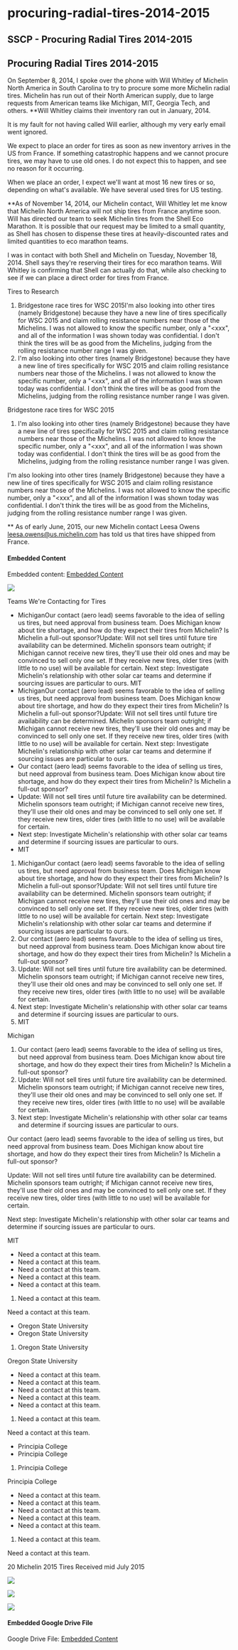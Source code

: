 # procuring-radial-tires-2014-2015

## SSCP - Procuring Radial Tires 2014-2015

## Procuring Radial Tires 2014-2015

On September 8, 2014, I spoke over the phone with Will Whitley of Michelin North America in South Carolina to try to procure some more Michelin radial tires. Michelin has run out of their North American supply, due to large requests from American teams like Michigan, MIT, Georgia Tech, and others. \*\*Will Whitley claims their inventory ran out in January, 2014.

It is my fault for not having called Will earlier, although my very early email went ignored.&#x20;

We expect to place an order for tires as soon as new inventory arrives in the US from France. If something catastrophic happens and we cannot procure tires, we may have to use old ones. I do not expect this to happen, and see no reason for it occurring.&#x20;

When we place an order, I expect we'll want at most 16 new tires or so, depending on what's available. We have several used tires for US testing.

\*\*As of  November 14, 2014, our Michelin contact, Will Whitley let me know that Michelin North America will not ship tires from France anytime soon. Will has directed our team to seek Michelin tires from the Shell Eco Marathon. It is possible that our request may be limited to a small quantity, as Shell has chosen to dispense these tires at heavily-discounted rates and limited quantities to eco marathon teams.&#x20;

I was in contact with both Shell and Michelin on Tuesday, November 18, 2014. Shell says they're reserving their tires for eco marathon teams. Will Whitley is confirming that Shell can actually do that, while also checking to see if we can place a direct order for tires from France.&#x20;

Tires to Research

1. Bridgestone race tires for WSC 2015I'm also looking into other tires (namely Bridgestone) because they have a new line of tires specifically for WSC 2015 and claim rolling resistance numbers near those of the Michelins. I was not allowed to know the specific number, only a "\<xxx", and all of the information I was shown today was confidential. I don't think the tires will be as good from the Michelins, judging from the rolling resistance number range I was given.&#x20;
2. I'm also looking into other tires (namely Bridgestone) because they have a new line of tires specifically for WSC 2015 and claim rolling resistance numbers near those of the Michelins. I was not allowed to know the specific number, only a "\<xxx", and all of the information I was shown today was confidential. I don't think the tires will be as good from the Michelins, judging from the rolling resistance number range I was given.&#x20;

Bridgestone race tires for WSC 2015

1. I'm also looking into other tires (namely Bridgestone) because they have a new line of tires specifically for WSC 2015 and claim rolling resistance numbers near those of the Michelins. I was not allowed to know the specific number, only a "\<xxx", and all of the information I was shown today was confidential. I don't think the tires will be as good from the Michelins, judging from the rolling resistance number range I was given.&#x20;

I'm also looking into other tires (namely Bridgestone) because they have a new line of tires specifically for WSC 2015 and claim rolling resistance numbers near those of the Michelins. I was not allowed to know the specific number, only a "\<xxx", and all of the information I was shown today was confidential. I don't think the tires will be as good from the Michelins, judging from the rolling resistance number range I was given.&#x20;

\*\* As of early June, 2015, our new Michelin contact Leesa Owens leesa.owens@us.michelin.com has told us that tires have shipped from France.&#x20;

#### Embedded Content

Embedded content: [Embedded Content](procuring-radial-tires-2014-2015.md)

![](../../../../../assets/sheets_32dp.png)

Teams We're Contacting for Tires

* MichiganOur contact (aero lead) seems favorable to the idea of selling us tires, but need approval from business team. Does Michigan know about tire shortage, and how do they expect their tires from Michelin? Is Michelin a full-out sponsor?Update: Will not sell tires until future tire availability can be determined. Michelin sponsors team outright; if Michigan cannot receive new tires, they'll use their old ones and may be convinced to sell only one set. If they receive new tires, older tires (with little to no use) will be available for certain. Next step: Investigate Michelin's relationship with other solar car teams and determine if sourcing issues are particular to ours. MIT
* MichiganOur contact (aero lead) seems favorable to the idea of selling us tires, but need approval from business team. Does Michigan know about tire shortage, and how do they expect their tires from Michelin? Is Michelin a full-out sponsor?Update: Will not sell tires until future tire availability can be determined. Michelin sponsors team outright; if Michigan cannot receive new tires, they'll use their old ones and may be convinced to sell only one set. If they receive new tires, older tires (with little to no use) will be available for certain. Next step: Investigate Michelin's relationship with other solar car teams and determine if sourcing issues are particular to ours.&#x20;
* Our contact (aero lead) seems favorable to the idea of selling us tires, but need approval from business team. Does Michigan know about tire shortage, and how do they expect their tires from Michelin? Is Michelin a full-out sponsor?
* Update: Will not sell tires until future tire availability can be determined. Michelin sponsors team outright; if Michigan cannot receive new tires, they'll use their old ones and may be convinced to sell only one set. If they receive new tires, older tires (with little to no use) will be available for certain.&#x20;
* Next step: Investigate Michelin's relationship with other solar car teams and determine if sourcing issues are particular to ours.&#x20;
* MIT

1. MichiganOur contact (aero lead) seems favorable to the idea of selling us tires, but need approval from business team. Does Michigan know about tire shortage, and how do they expect their tires from Michelin? Is Michelin a full-out sponsor?Update: Will not sell tires until future tire availability can be determined. Michelin sponsors team outright; if Michigan cannot receive new tires, they'll use their old ones and may be convinced to sell only one set. If they receive new tires, older tires (with little to no use) will be available for certain. Next step: Investigate Michelin's relationship with other solar car teams and determine if sourcing issues are particular to ours.&#x20;
2. Our contact (aero lead) seems favorable to the idea of selling us tires, but need approval from business team. Does Michigan know about tire shortage, and how do they expect their tires from Michelin? Is Michelin a full-out sponsor?
3. Update: Will not sell tires until future tire availability can be determined. Michelin sponsors team outright; if Michigan cannot receive new tires, they'll use their old ones and may be convinced to sell only one set. If they receive new tires, older tires (with little to no use) will be available for certain.&#x20;
4. Next step: Investigate Michelin's relationship with other solar car teams and determine if sourcing issues are particular to ours.&#x20;
5. MIT

Michigan

1. Our contact (aero lead) seems favorable to the idea of selling us tires, but need approval from business team. Does Michigan know about tire shortage, and how do they expect their tires from Michelin? Is Michelin a full-out sponsor?
2. Update: Will not sell tires until future tire availability can be determined. Michelin sponsors team outright; if Michigan cannot receive new tires, they'll use their old ones and may be convinced to sell only one set. If they receive new tires, older tires (with little to no use) will be available for certain.&#x20;
3. Next step: Investigate Michelin's relationship with other solar car teams and determine if sourcing issues are particular to ours.&#x20;

Our contact (aero lead) seems favorable to the idea of selling us tires, but need approval from business team. Does Michigan know about tire shortage, and how do they expect their tires from Michelin? Is Michelin a full-out sponsor?

Update: Will not sell tires until future tire availability can be determined. Michelin sponsors team outright; if Michigan cannot receive new tires, they'll use their old ones and may be convinced to sell only one set. If they receive new tires, older tires (with little to no use) will be available for certain.&#x20;

Next step: Investigate Michelin's relationship with other solar car teams and determine if sourcing issues are particular to ours.&#x20;

MIT

* Need a contact at this team.&#x20;
* Need a contact at this team.&#x20;
* Need a contact at this team.&#x20;
* Need a contact at this team.&#x20;
* Need a contact at this team.&#x20;

1. Need a contact at this team.&#x20;

Need a contact at this team.&#x20;

* Oregon State University
* Oregon State University

1. Oregon State University

Oregon State University

* Need a contact at this team.&#x20;
* Need a contact at this team.&#x20;
* Need a contact at this team.&#x20;
* Need a contact at this team.&#x20;
* Need a contact at this team.&#x20;

1. Need a contact at this team.&#x20;

Need a contact at this team.&#x20;

* Principia College
* Principia College

1. Principia College

Principia College

* Need a contact at this team.&#x20;
* Need a contact at this team.&#x20;
* Need a contact at this team.&#x20;
* Need a contact at this team.&#x20;
* Need a contact at this team.&#x20;

1. Need a contact at this team.&#x20;

Need a contact at this team.&#x20;

20 Michelin 2015 Tires Received mid July 2015

![](../../../../../assets/image_893f78b74e.jpg)

![](../../../../../assets/image_56deea519a.jpg)

![](../../../../../assets/image_ceb582035e.jpg)

#### Embedded Google Drive File

Google Drive File: [Embedded Content](https://drive.google.com/embeddedfolderview?id=1--ZxAY7nsYreH-deBMllOguhJtlHp80m#list)

